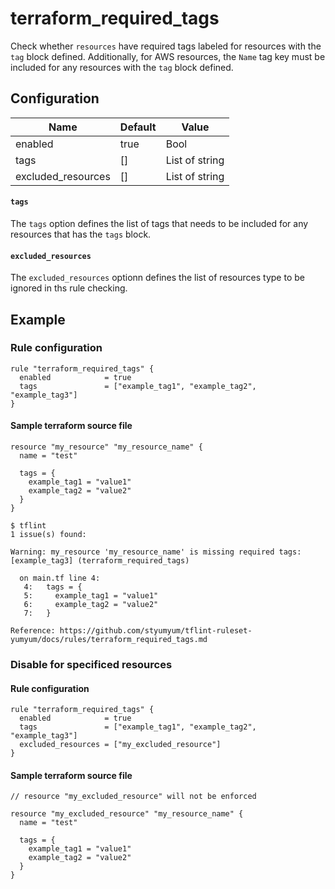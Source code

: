 # terraform_required_tags

Check whether `resources` have required tags labeled for resources with the `tag` block defined. Additionally, for AWS resources, the `Name` tag key must be included for any resources with the `tag` block defined.

## Configuration

| Name               | Default | Value          |
| ------------------ | ------- | -------------- |
| enabled            | true    | Bool           |
| tags               | []      | List of string |
| excluded_resources | []      | List of string |

#### `tags`

The `tags` option defines the list of tags that needs to be included for any resources that has the `tags` block.

#### `excluded_resources`

The `excluded_resources` optionn defines the list of resources type to be ignored in ths rule checking.

## Example

### Rule configuration

```hcl
rule "terraform_required_tags" {
  enabled            = true
  tags               = ["example_tag1", "example_tag2", "example_tag3"]
}
```

#### Sample terraform source file

```hcl
resource "my_resource" "my_resource_name" {
  name = "test"

  tags = {
    example_tag1 = "value1"
    example_tag2 = "value2"
  }
}
```

```
$ tflint
1 issue(s) found:

Warning: my_resource 'my_resource_name' is missing required tags: [example_tag3] (terraform_required_tags)

  on main.tf line 4:
   4:   tags = {
   5:     example_tag1 = "value1"
   6:     example_tag2 = "value2"
   7:   }

Reference: https://github.com/styumyum/tflint-ruleset-yumyum/docs/rules/terraform_required_tags.md
```

### Disable for specificed resources

#### Rule configuration

```hcl
rule "terraform_required_tags" {
  enabled            = true
  tags               = ["example_tag1", "example_tag2", "example_tag3"]
  excluded_resources = ["my_excluded_resource"]
}
```

#### Sample terraform source file

```hcl
// resource "my_excluded_resource" will not be enforced

resource "my_excluded_resource" "my_resource_name" {
  name = "test"

  tags = {
    example_tag1 = "value1"
    example_tag2 = "value2"
  }
}
```
